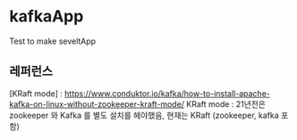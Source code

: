 # kafkaApp
Test to make seveltApp



## 레퍼런스
[KRaft mode] : https://www.conduktor.io/kafka/how-to-install-apache-kafka-on-linux-without-zookeeper-kraft-mode/
KRaft mode : 21년전은 zookeeper 와 Kafka 를 별도 설치를 헤야했음, 현재는 KRaft (zookeeper, kafka 포함) 
